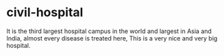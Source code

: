 # civil-hospital
It is the third largest hospital campus in the world and largest in Asia and India, almost every disease is treated here, This is a very nice and very big hospital. 
